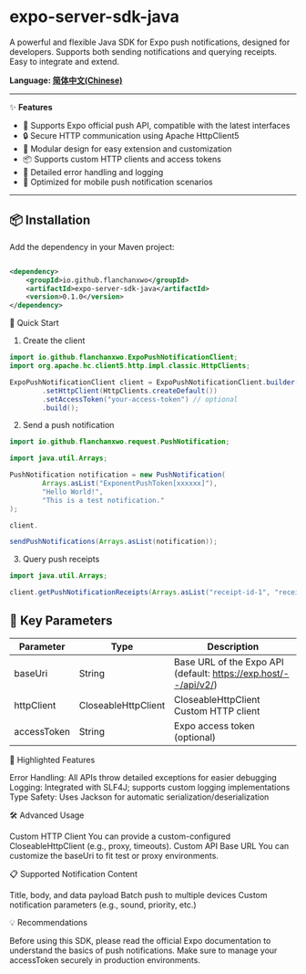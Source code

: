 # expo-server-sdk-java

A powerful and flexible Java SDK for Expo push notifications, designed for developers. Supports both sending
notifications and querying receipts. Easy to integrate and extend.

**Language: [简体中文(Chinese)](readme_zh.md)**

---

✨ **Features**

- 🚀 Supports Expo official push API, compatible with the latest interfaces
- 🔒 Secure HTTP communication using Apache HttpClient5
- 🧩 Modular design for easy extension and customization
- 📦 Supports custom HTTP clients and access tokens
- 📝 Detailed error handling and logging
- 📱 Optimized for mobile push notification scenarios

---

## 📦 Installation

Add the dependency in your Maven project:

```xml

<dependency>
    <groupId>io.github.flanchanxwo</groupId>
    <artifactId>expo-server-sdk-java</artifactId>
    <version>0.1.0</version>
</dependency>
```

🚀 Quick Start

1. Create the client

```java
import io.github.flanchanxwo.ExpoPushNotificationClient;
import org.apache.hc.client5.http.impl.classic.HttpClients;

ExpoPushNotificationClient client = ExpoPushNotificationClient.builder()
        .setHttpClient(HttpClients.createDefault())
        .setAccessToken("your-access-token") // optional
        .build();
```

2. Send a push notification

```java
import io.github.flanchanxwo.request.PushNotification;

import java.util.Arrays;

PushNotification notification = new PushNotification(
        Arrays.asList("ExponentPushToken[xxxxxx]"),
        "Hello World!",
        "This is a test notification."
);

client.

sendPushNotifications(Arrays.asList(notification));
```

3. Query push receipts

```java
import java.util.Arrays;

client.getPushNotificationReceipts(Arrays.asList("receipt-id-1", "receipt-id-2"));
```

## 📝 Key Parameters

| Parameter   | Type                | Description                                                     |
|-------------|---------------------|-----------------------------------------------------------------|
| baseUri     | String              | Base URL of the Expo API (default: https://exp.host/--/api/v2/) |
| httpClient  | CloseableHttpClient | CloseableHttpClient	Custom HTTP client                          |
| accessToken | String              | Expo access token (optional)                                    |

🎨 Highlighted Features

Error Handling: All APIs throw detailed exceptions for easier debugging
Logging: Integrated with SLF4J; supports custom logging implementations
Type Safety: Uses Jackson for automatic serialization/deserialization

🛠️ Advanced Usage

Custom HTTP Client
You can provide a custom-configured CloseableHttpClient (e.g., proxy, timeouts).
Custom API Base URL
You can customize the baseUri to fit test or proxy environments.

📋 Supported Notification Content

Title, body, and data payload
Batch push to multiple devices
Custom notification parameters (e.g., sound, priority, etc.)

💡 Recommendations

Before using this SDK, please read the official Expo documentation to understand the basics of push notifications.
Make sure to manage your accessToken securely in production environments.